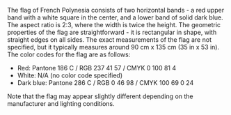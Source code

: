 The flag of French Polynesia consists of two horizontal bands - a red upper band with a white square in the center, and a lower band of solid dark blue. The aspect ratio is 2:3, where the width is twice the height. The geometric properties of the flag are straightforward - it is rectangular in shape, with straight edges on all sides. The exact measurements of the flag are not specified, but it typically measures around 90 cm x 135 cm (35 in x 53 in). The color codes for the flag are as follows: 

- Red: Pantone 186 C / RGB 237 41 57 / CMYK 0 100 81 4
- White: N/A (no color code specified)
- Dark blue: Pantone 286 C / RGB 0 46 98 / CMYK 100 69 0 24

Note that the flag may appear slightly different depending on the manufacturer and lighting conditions.